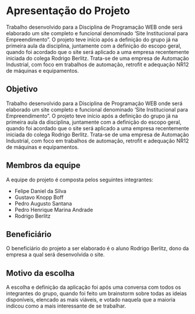 # Apresentação do Projeto
Trabalho desenvolvido para a Disciplina de Programação WEB onde será elaborado um site completo e funcional denominado ‘Site Institucional para Empreendimento”. 
O projeto teve início após a definição do grupo já na primeira aula da disciplina, juntamente com a definição do escopo geral, quando foi acordado que o site será aplicado a uma empresa recentemente iniciada do colega Rodrigo Berlitz.
Trata-se de uma empresa de Automação Industrial, com foco em trabalhos de automação, retrofit e adequação NR12 de máquinas e equipamentos.
## Objetivo
Trabalho desenvolvido para a Disciplina de Programação WEB onde será elaborado um site completo e funcional denominado ‘Site Institucional para Empreendimento”. 
O projeto teve início após a definição do grupo já na primeira aula da disciplina, juntamente com a definição do escopo geral, quando foi acordado que o site será aplicado a uma empresa recentemente iniciada do colega Rodrigo Berlitz.
Trata-se de uma empresa de Automação Industrial, com foco em trabalhos de automação, retrofit e adequação NR12 de máquinas e equipamentos.
## Membros da equipe
A equipe do projeto é composta pelos seguintes integrantes:
- Felipe Daniel da Silva
- Gustavo Knopp Boff
- Pedro Augusto Santana
- Pedro Henrique Marina Andrade
- Rodrigo Berlitz
## Beneficiário
O beneficiário do projeto a ser elaborado é o aluno Rodrigo Berlitz, dono da empresa a qual será desenvolvida o site.
## Motivo da escolha
A escolha e definição da aplicação foi após uma conversa com todos os integrantes do grupo, quando foi feito um brainstorm sobre todas as ideias disponíveis, elencado as mais viáveis, e votado naquela que a maioria indicou como a mais interessante de se trabalhar.